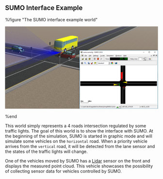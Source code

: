 ## SUMO Interface Example

%figure "The SUMO interface example world"

![sumo_interface_example.png](images/sumo_interface_example.png)

%end

This world simply represents a 4 roads intersection regulated by some traffic lights.
The goal of this world is to show the interface with SUMO.
At the beginning of the simulation, SUMO is started in graphic mode and will simulate some vehicles on the `horizontal` road.
When a priority vehicle arrives from the `vertical` road, it will be detected from the lane sensor and the states of the traffic lights will change.

One of the vehicles moved by SUMO has a [Lidar](../reference/lidar.md) sensor on the front and displays the measured point cloud.
This vehicle showcases the possibility of collecting sensor data for vehicles controlled by SUMO.
